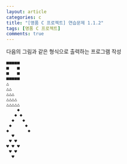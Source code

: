 ```yaml
---
layout: article
categories: c
title: "[명품 C 프로젝트] 연습문제 1.1.2"
tags: [명품 C 프로젝트]
comments: true
---
```

다음의 그림과 같은 형식으로 출력하는 프로그램 작성

```
■■■■■
■   ■
■   ■
■■■■■
△
△△
△△△
△△△△
△△△△△
    ◆
   ◆ ◆
  ◆   ◆
 ◆     ◆
◆       ◆
  ♥
 ♥ ♥
♥ ♥ ♥
 ♥ ♥
  ♥
```

<script src="https://gist.github.com/junne47/4f78f7ae01947dedc07ed09cccaf4520.js"></script>
